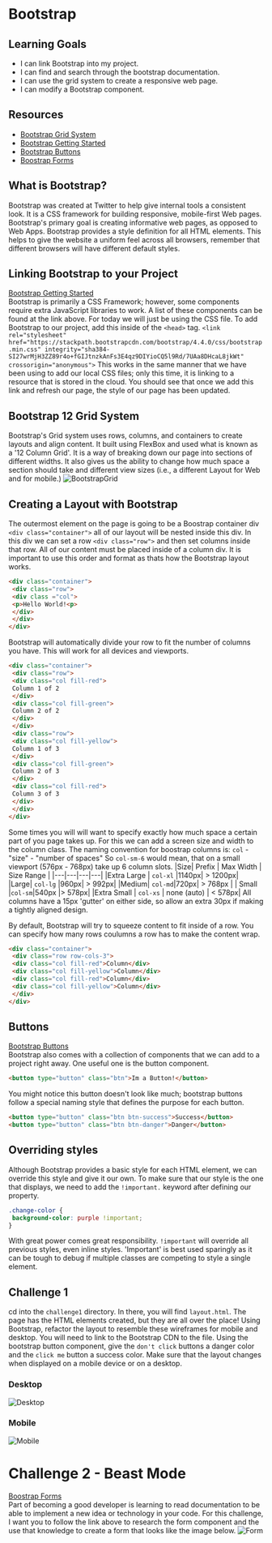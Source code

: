# Bootstrap
## Learning Goals
 - I can link Bootstrap into my project.
 - I can find and search through the bootstrap documentation.
 - I can use the grid system to create a responsive web page.
 - I can modify a Bootstrap component.

## Resources
 - [Bootstrap Grid System](https://getbootstrap.com/docs/4.4/layout/grid/)
 - [Bootstrap Getting Started](https://getbootstrap.com/docs/4.4/getting-started/introduction/) 
 - [Bootstrap Buttons](https://getbootstrap.com/docs/4.0/components/buttons/) 
 - [Boostrap Forms](https://getbootstrap.com/docs/4.0/components/forms/) 

## What is Bootstrap?
Bootstrap was created at Twitter to help give internal tools a consistent look. It is a CSS framework for building responsive, mobile-first Web pages. Bootstrap's primary goal is creating informative web pages, as opposed to Web Apps. Bootstrap provides a style definition for all HTML elements. This helps to give the website a uniform feel across all browsers, remember that different browsers will have different default styles. 

## Linking Bootstrap to your Project
[Bootstrap Getting Started](https://getbootstrap.com/docs/4.4/getting-started/introduction/)  
Bootstrap is primarily a CSS Framework; however, some components require extra JavaScript libraries to work. A list of these components can be found at the link above. For today we will just be using the CSS file. 
To add Bootstrap to our project, add this inside of the `<head>` tag. 
```<link rel="stylesheet" href="https://stackpath.bootstrapcdn.com/bootstrap/4.4.0/css/bootstrap.min.css" integrity="sha384-SI27wrMjH3ZZ89r4o+fGIJtnzkAnFs3E4qz9DIYioCQ5l9Rd/7UAa8DHcaL8jkWt" crossorigin="anonymous">``` 
This works in the same manner that we have been using to add our local CSS files; only this time, it is linking to a resource that is stored in the cloud.
You should see that once we add this link and refresh our page, the style of our page has been updated. 

## Bootstrap 12 Grid System
Bootstrap's Grid system uses rows, columns, and containers to create layouts and align content. It built using FlexBox and used what is known as a '12 Column Grid'. It is a way of breaking down our page into sections of different widths. It also gives us the ability to change how much space a section should take and different view sizes (i.e., a different Layout for Web and for mobile.) 
![BootstrapGrid](https://www.c-sharpcorner.com/article/bootstrap-grid-system/Images/1.png)

## Creating a Layout with Bootstrap
The outermost element on the page is going to be a Boostrap container div `<div class="container">` all of our layout will be nested inside this div. In this div we can set a row `<div class="row">` and then set columns inside that row. All of our content must be placed inside of a column div. It is important to use this order and format as thats how the Bootstrap layout works. 
```html
<div class="container">
 <div class="row">
 <div class ="col">
 <p>Hello World!<p>
 </div>
 </div>
</div>
```

Bootstrap will automatically divide your row to fit the number of columns you have. This will work for all devices and viewports. 
```html
<div class="container">
 <div class="row">
 <div class="col fill-red">
 Column 1 of 2
 </div>
 <div class="col fill-green">
 Column 2 of 2
 </div>
 </div>
 <div class="row">
 <div class="col fill-yellow">
 Column 1 of 3
 </div>
 <div class="col fill-green">
 Column 2 of 3
 </div>
 <div class="col fill-red">
 Column 3 of 3
 </div>
 </div>
</div>
```
Some times you will will want to specify exactly how much space a certain part of you page takes up. For this we can add a screen size and width to the column class.
The naming convention for boostrap columns is: 
`col` - "size" - "number of spaces" 
So `col-sm-6` would mean, that on a small viewport (576px - 768px) take up 6 column slots.
|Size| Prefix | Max Width | Size Range |
|---|---|---|---|
|Extra Large | `col-xl` |1140px| > 1200px|
|Large| `col-lg` |960px| > 992px|
|Medium| `col-md`|720px| > 768px |
| Small |`col-sm`|540px |> 578px|
|Extra Small | `col-xs` | none (auto) | < 578px|
All columns have a 15px 'gutter' on either side, so allow an extra 30px if making a tightly aligned design.

By default, Bootstrap will try to squeeze content to fit inside of a row. You can specify how many rows coulumns a row has to make the content wrap.
```html
<div class="container">
 <div class="row row-cols-3">
 <div class="col fill-red">Column</div>
 <div class="col fill-yellow">Column</div>
 <div class="col fill-red">Column</div>
 <div class="col fill-yellow">Column</div>
 </div>
</div>
```

## Buttons
[Bootstrap Buttons](https://getbootstrap.com/docs/4.0/components/buttons/)  
Bootstrap also comes with a collection of components that we can add to a project right away. One useful one is the button component.
```html
<button type="button" class="btn">Im a Button!</button>
```
You might notice this button doesn't look like much; bootstrap buttons follow a special naming style that defines the purpose for each button.
```html
<button type="button" class="btn btn-success">Success</button>
<button type="button" class="btn btn-danger">Danger</button>
```
## Overriding styles
Although Bootstrap provides a basic style for each HTML element, we can override this style and give it our own. To make sure that our style is the one that displays, we need to add the `!important.` keyword after defining our property.
```css
.change-color {
 background-color: purple !important;
}
```
With great power comes great responsibility. `!important` will override all previous styles, even inline styles. 'Important' is best used sparingly as it can be tough to debug if multiple classes are competing to style a single element.

## Challenge 1
cd into the `challenge1` directory. In there, you will find `layout.html`. The page has the HTML elements created, but they are all over the place! Using Bootstrap, refactor the layout to resemble these wireframes for mobile and desktop. You will need to link to the Bootstrap CDN to the file. Using the bootstrap button component, give the `don't click` buttons a danger color and the `click me` button a success color. Make sure that the layout changes when displayed on a mobile device or on a desktop.

### Desktop
![Desktop](./docs/Desktop-Wireframe.png)
### Mobile
![Mobile](./docs/Mobile-Wireframe.png)

# Challenge 2 - Beast Mode
[Boostrap Forms](https://getbootstrap.com/docs/4.0/components/forms/)  
Part of becoming a good developer is learning to read documentation to be able to implement a new idea or technology in your code. For this challenge, I want you to follow the link above to research the form component and the use that knowledge to create a form that looks like the image below. 
![Form](./docs/form-final.png)



